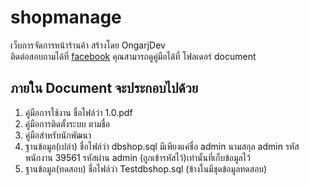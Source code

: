 # shopmanage
เว็บการจัดการหน้าร้านค้า สร้างโดย OngarjDev<br>
ติดต่อสอบถามได้ที่ [facebook](https://www.facebook.com/profile.php?id=100020639953885)
คุณสามารถดูคู่มือได้ที่ โฟลเดอร์ document

## **ภายใน Document จะประกอบไปด้วย**

1. คู่มือการใช้งาน ชื่อไฟล์ว่า 1.0.pdf
2. คู่มือการติดตั้งระบบ ตามชื่อ
3. คู่มือสำหรับนักพัฒนา
4. ฐานข้อมูล(เปล่า) ชื่อไฟล์ว่า dbshop.sql มีเพียงแค่ชื่อ admin นามสกุล admin รหัสพนักงาน 39561  รหัสผ่าน admin (ถูกเข้ารหัสไว้)เท่านั้นที่เก็บข้อมูลไว้
5. ฐานข้อมูล(ทดสอบ) ชื่อไฟล์ว่า Testdbshop.sql (ข้างในมีชุดข้อมูลทดสอบ)
